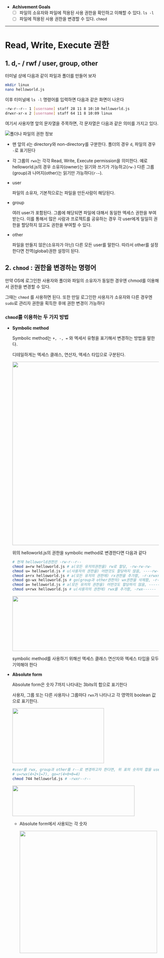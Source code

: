 # 

- **Achivement Goals**
    - [ ]  파일의 소유자와 파일에 적용된 사용 권한을 확인하고 이해할 수 있다. `ls -l`
    - [ ]  파일에 적용된 사용 권한을 변경할 수 있다. `chmod`

---

# Read, Write, Execute 권한

## 1. d,- / rwf / user, group, other

터미널 상에 다음과 같이 파일과 폴더를 만들어 보자
```bash
mkdir linux
nano helloworld.js
```

이후 터미널에 `ls -l` 명령어를 입력하면 다음과 같은 화면이 나온다

```bash
-rw-r--r-- 1 [username] staff 28 11 8 10:10 helloworld.js
drwxr-xr-x 2 [username] staff 64 11 8 10:09 linux
```

여기서 사용자명 앞의 문자열을 주목하면, 각 문자열은 다음과 같은 의미를 가지고 있다.

![폴더나 파일의 권한 정보](https://user-images.githubusercontent.com/87476435/140712212-72aaa30f-d382-4b74-8c46-70b23f925adf.png)


- 맨 앞의 `d`는 directory와 non-directory를 구분한다. 폴더의 경우 `d`, 파일의 경우 `-`로 표기된다
- 각 그룹의 `rwx`는 각각 Read, Write, Execute permission을 의미한다. 예로  helloworld.js의 경우  소유자(owner)는 읽기와 쓰기가 가능하고(`rw-`) 다른 그룹(group)과 나머지(other)는 읽기만 가능하다(`r-—`).
- user
    
    파일의 소유자, 기본적으로는 파일을 만든사람이 해당된다.
    
- group
    
    여러 user가 포함된다. 그룹에 해당되면 파일에 대해서 동일한 엑세스 권한을 부여받는다. 이를 통해서 많은 사람과 프로젝트를 공유하는 경우 각 user에게 일일히 권한을 할당하지 않고도 권한을 부여할 수 있다.
    
- other
    
    파일을 만들지 않은(소유자가 아닌) 다른 모든 user를 말한다. 따라서 other를 설정한다면 전역(global)권한 설정이 된다.
    

## 2. `chmod` : 권한을 변경하는 명령어

만약 OS에 로그인한 사용자와 폴더와 파일의 소유자가 동일한 경우엔 chmod를 이용해서 권한을 변경할 수 있다.

그때는 `chmod` 를 사용하면 된다. 또한 만일 로그인한 사용자가 소유자와 다른 경우엔 `sudo`로 관리자 권한을 획득한 후에 권한 변경이 가능하다

### `chmod`를 이용하는 두 가지 방법

- **Symbolic method**
    
    Symbolic method는 `+, -, =` 와 엑세서 유형을 표기해서 변경하는 방법을 말한다.
    
    디테일하게는 엑세스 클래스, 연산자, 액세스 타입으로 구분된다.
    
   <img src="https://user-images.githubusercontent.com/87476435/140712511-225e4d9e-988c-41cf-a362-fb547afe288f.png" width="600" heigth="400">

    
    위의 helloworld.js의 권한을 symbolic method로 변경한다면 다음과 같다
    
    ```bash
    # 현재 helloworld권한은 -rw-r--r--
    chmod a=rw helloworld.js # a(모든 유저의권한을) rw로 할당, -rw-rw-rw-
    chmod u= helloworld.js # u(사용자의 권한을) 어떤것도 할당하지 않음, ----rw-rw-
    chmod a+rx helloworld.js # a(모든 유저의 권한에) rx권한을 추가함, -r-xrwxrwx
    chmod go-wx helloworld.js # go(group과 other권한의) wx권한을 삭제함, -r-xr--r--
    chmod a= helloworld.js # a(모든 유저의 권한을) 어떤것도 할당하지 않음, ----------
    chmod u+rwx helloworld.js # u(사용자의 권한에) rwx를 추가함, -rwx------
    ```
    
    <img src="https://user-images.githubusercontent.com/87476435/140712582-40bf85b2-1737-480b-80c0-0f1a482dad8d.png" width="500" height="180">

    
    symbolic method를 사용하기 위해선 액세스 클래스 연산자와 엑세스 타입을 모두 기억해야 한다
    
- **Absolute form**
    
    Absolute form은 숫자 7까지 나타내는 3bits의 합으로 표기한다
    
    사용자, 그룹 또는 다른 사용자나 그룹마다 `rwx`가 나타나고 각 영역의 boolean 값으로 표기한다.
    
    <img src="https://user-images.githubusercontent.com/87476435/140712800-543254dd-db31-4e3d-94ab-b13cacecc68a.png" width="300" height="180">

    
    ```bash
    #user를 rwx, group과 other를 r--로 변경하고자 한다면, 위 표의 숫자의 합을 user, group, other 순으로 입력하여 사용한다
    # u=rwx(4+2+1=7), go=r(4+0+0=4)
    chmod 744 helloworld.js # -rwxr--r--
    ```
    
    <img src="https://user-images.githubusercontent.com/87476435/140712863-da6bbac9-61be-4dc7-82bd-3af1e9a0d850.png" width="400" height="100">

    
    - Absolute form에서 사용되는 각 숫자
        
        <img src="https://user-images.githubusercontent.com/87476435/140712919-14f06460-396c-4603-87a8-afcd04a87f16.png" width="450" height="400">

